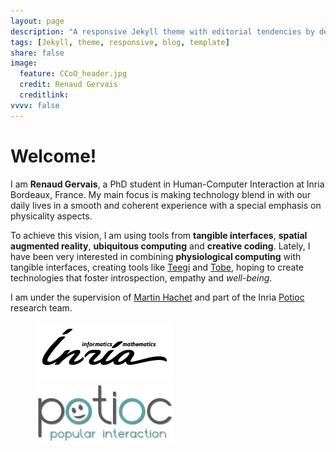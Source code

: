 ```yaml
---
layout: page
description: "A responsive Jekyll theme with editorial tendencies by designer Michael Rose."
tags: [Jekyll, theme, responsive, blog, template]
share: false
image:
  feature: CCoO_header.jpg
  credit: Renaud Gervais
  creditlink: 
vvvv: false
---
```


# Welcome!
I am **Renaud Gervais**, a PhD student in Human-Computer Interaction at Inria Bordeaux, France. My main focus is making technology blend in with our daily lives in a smooth and coherent experience with a special emphasis on physicality aspects.

To achieve this vision, I am using tools from **tangible interfaces**, **spatial augmented reality**, **ubiquitous computing** and **creative coding**. Lately, I have been very interested in combining **physiological computing** with tangible interfaces, creating tools like [Teegi](/teegi-tangible-eeg-interface/) and [Tobe](/tobe/), hoping to create technologies that foster introspection, empathy and *well-being*.

I am under the supervision of [Martin Hachet](http://www.labri.fr/perso/hachet/) and part of the Inria [Potioc](http://team.inria.fr/potioc/) research team.

<figure class="half">
    <a href="http://www.inria.fr"><img src="/images/logo_inria_bw.png"></a>
    <a href="http://team.inria.fr/potioc/"><img src="/images/logo_potioc_low_res.png"></a>
</figure>